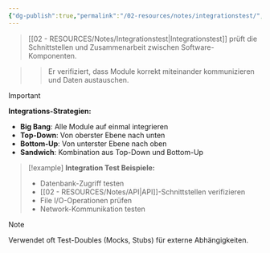 ```yaml
---
{"dg-publish":true,"permalink":"/02-resources/notes/integrationstest/","tags":["testing/integration","qualitaetssicherung/schnittstellen"],"noteIcon":"","updated":"2025-09-16T16:45:37.486+02:00"}
---
```



>[[02 - RESOURCES/Notes/Integrationstest\|Integrationstest]] prüft die Schnittstellen und Zusammenarbeit zwischen Software-Komponenten.

>>Er verifiziert, dass Module korrekt miteinander kommunizieren und Daten austauschen.

>[!important] 
>**Integrations-Strategien:**
>- **Big Bang**: Alle Module auf einmal integrieren
>- **Top-Down**: Von oberster Ebene nach unten
>- **Bottom-Up**: Von unterster Ebene nach oben
>- **Sandwich**: Kombination aus Top-Down und Bottom-Up

>[!example] 
>**Integration Test Beispiele:**
>- Datenbank-Zugriff testen
>- [[02 - RESOURCES/Notes/API\|API]]-Schnittstellen verifizieren
>- File I/O-Operationen prüfen
>- Network-Kommunikation testen

>[!note] 
>Verwendet oft Test-Doubles (Mocks, Stubs) für externe Abhängigkeiten.